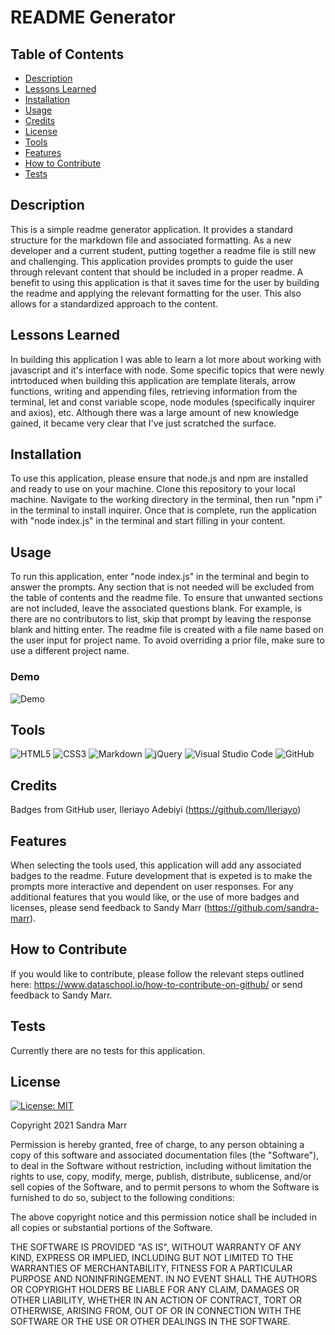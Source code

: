 # README Generator

## Table of Contents
* [Description](#description)
* [Lessons Learned](#lessons-learned)
* [Installation](#installation)
* [Usage](#usage)
* [Credits](#credits)
* [License](#license)
* [Tools](#tools)
* [Features](#features)
* [How to Contribute](#how-to-contribute)
* [Tests](#tests)
## Description 
This is a simple readme generator application. It provides a standard structure for the markdown file and associated formatting. As a new developer and a current student, putting together a readme file is still new and challenging. This application provides prompts to guide the user through relevant content that should be included in a proper readme. 
A benefit to using this application is that it saves time for the user by building the readme and applying the relevant formatting for the user. This also allows for a standardized approach to the content.

## Lessons Learned
In building this application I was able to learn a lot more about working with javascript and it's interface with node. Some specific topics that were newly intrtoduced when building this application are template literals, arrow functions, writing and appending files, retrieving information from the terminal, let and const variable scope, node modules (specifically inquirer and axios), etc. Although there was a large amount of new knowledge gained, it became very clear that I've just scratched the surface. 
## Installation
To use this application, please ensure that node.js and npm are installed and ready to use on your machine. Clone this repository to your local machine. Navigate to the working directory in the terminal, then run "npm i" in the terminal to install inquirer. Once that is complete, run the application with "node index.js" in the terminal and start filling in your content. 
## Usage
To run this application, enter "node index.js" in the terminal and begin to answer the prompts. Any section that is not needed will be excluded from the table of contents and the readme file. To ensure that unwanted sections are not included, leave the associated questions blank. For example, is there are no contributors to list, skip that prompt by leaving the response blank and hitting enter. The readme file is created with a file name based on the user input for project name. To avoid overriding a prior file, make sure to use a different project name.
 
  ### Demo
  ![Demo](./assets/images/ReadmeGeneratorDemo.gif)

## Tools
<img alt="HTML5" src="https://img.shields.io/badge/html5-%23E34F26.svg?style=for-the-badge&logo=html5&logoColor=white"/>  <img alt="CSS3" src="https://img.shields.io/badge/css3-%231572B6.svg?style=for-the-badge&logo=css3&logoColor=white"/>  <img alt="Markdown" src="https://img.shields.io/badge/markdown-%23000000.svg?style=for-the-badge&logo=markdown&logoColor=white"/>  <img alt="jQuery" src="https://img.shields.io/badge/jquery-%230769AD.svg?style=for-the-badge&logo=jquery&logoColor=white"/>  <img alt="Visual Studio Code" src="https://img.shields.io/badge/VisualStudioCode-0078d7.svg?style=for-the-badge&logo=visual-studio-code&logoColor=white"/>  <img alt="GitHub" src="https://img.shields.io/badge/github-%23121011.svg?style=for-the-badge&logo=github&logoColor=white"/>

## Credits
Badges from GitHub user, Ileriayo Adebiyi (https://github.com/Ileriayo)
## Features
When selecting the tools used, this application will add any associated badges to the readme. Future development that is expeted is to make the prompts more interactive and dependent on user responses. For any additional features that you would like, or the use of more badges and licenses, please send feedback to Sandy Marr (https://github.com/sandra-marr).  
## How to Contribute
If you would like to contribute, please follow the relevant steps outlined here: https://www.dataschool.io/how-to-contribute-on-github/ or send feedback to Sandy Marr. 
## Tests
Currently there are no tests for this application. 
## License
[![License: MIT](https://img.shields.io/badge/License-MIT-yellow.svg)](https://opensource.org/licenses/MIT)

Copyright 2021 Sandra Marr

  Permission is hereby granted, free of charge, to any person obtaining a copy of this software and associated documentation files (the "Software"), to deal in the Software without restriction, including without limitation the rights to use, copy, modify, merge, publish, distribute, sublicense, and/or sell copies of the Software, and to permit persons to whom the Software is furnished to do so, subject to the following conditions:
  
  The above copyright notice and this permission notice shall be included in all copies or substantial portions of the Software.
  
  THE SOFTWARE IS PROVIDED "AS IS", WITHOUT WARRANTY OF ANY KIND, EXPRESS OR IMPLIED, INCLUDING BUT NOT LIMITED TO THE WARRANTIES OF MERCHANTABILITY, FITNESS FOR A PARTICULAR PURPOSE AND NONINFRINGEMENT. IN NO EVENT SHALL THE AUTHORS OR COPYRIGHT HOLDERS BE LIABLE FOR ANY CLAIM, DAMAGES OR OTHER LIABILITY, WHETHER IN AN ACTION OF CONTRACT, TORT OR OTHERWISE, ARISING FROM, OUT OF OR IN CONNECTION WITH THE SOFTWARE OR THE USE OR OTHER DEALINGS IN THE SOFTWARE.
